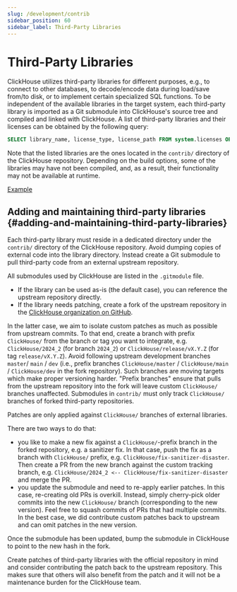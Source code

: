 ```yaml
---
slug: /development/contrib
sidebar_position: 60
sidebar_label: Third-Party Libraries
---
```


# Third-Party Libraries

ClickHouse utilizes third-party libraries for different purposes, e.g., to connect to other databases, to decode/encode data during load/save from/to disk, or to implement certain specialized SQL functions.
To be independent of the available libraries in the target system, each third-party library is imported as a Git submodule into ClickHouse's source tree and compiled and linked with ClickHouse.
A list of third-party libraries and their licenses can be obtained by the following query:

``` sql
SELECT library_name, license_type, license_path FROM system.licenses ORDER BY library_name COLLATE 'en';
```

Note that the listed libraries are the ones located in the `contrib/` directory of the ClickHouse repository.
Depending on the build options, some of the libraries may have not been compiled, and, as a result, their functionality may not be available at runtime.

[Example](https://sql.clickhouse.com?query_id=478GCPU7LRTSZJBNY3EJT3)

## Adding and maintaining third-party libraries {#adding-and-maintaining-third-party-libraries}

Each third-party library must reside in a dedicated directory under the `contrib/` directory of the ClickHouse repository.
Avoid dumping copies of external code into the library directory.
Instead create a Git submodule to pull third-party code from an external upstream repository.

All submodules used by ClickHouse are listed in the `.gitmodule` file.
- If the library can be used as-is (the default case), you can reference the upstream repository directly.
- If the library needs patching, create a fork of the upstream repository in the [ClickHouse organization on GitHub](https://github.com/ClickHouse).

In the latter case, we aim to isolate custom patches as much as possible from upstream commits.
To that end, create a branch with prefix `ClickHouse/` from the branch or tag you want to integrate, e.g. `ClickHouse/2024_2` (for branch `2024_2`) or `ClickHouse/release/vX.Y.Z` (for tag `release/vX.Y.Z`).
Avoid following upstream development branches `master`/ `main` / `dev` (i.e., prefix branches `ClickHouse/master` / `ClickHouse/main` / `ClickHouse/dev` in the fork repository).
Such branches are moving targets which make proper versioning harder.
"Prefix branches" ensure that pulls from the upstream repository into the fork will leave custom `ClickHouse/` branches unaffected.
Submodules in `contrib/` must only track `ClickHouse/` branches of forked third-party repositories.

Patches are only applied against `ClickHouse/` branches of external libraries.

There are two ways to do that:
- you like to make a new fix against a `ClickHouse/`-prefix branch in the forked repository, e.g. a sanitizer fix. In that case, push the fix as a branch with `ClickHouse/` prefix, e.g. `ClickHouse/fix-sanitizer-disaster`. Then create a PR from the new branch against the custom tracking branch, e.g. `ClickHouse/2024_2 <-- ClickHouse/fix-sanitizer-disaster` and merge the PR.
- you update the submodule and need to re-apply earlier patches. In this case, re-creating old PRs is overkill. Instead, simply cherry-pick older commits into the new `ClickHouse/` branch (corresponding to the new version). Feel free to squash commits of PRs that had multiple commits. In the best case, we did contribute custom patches back to upstream and can omit patches in the new version.

Once the submodule has been updated, bump the submodule in ClickHouse to point to the new hash in the fork.

Create patches of third-party libraries with the official repository in mind and consider contributing the patch back to the upstream repository.
This makes sure that others will also benefit from the patch and it will not be a maintenance burden for the ClickHouse team.
